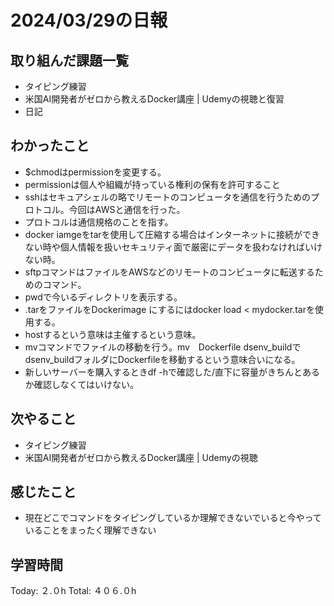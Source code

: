 # 2024/03/29の日報
## 取り組んだ課題一覧
* タイピング練習
* 米国AI開発者がゼロから教えるDocker講座 | Udemyの視聴と復習
* 日記
## わかったこと
*  $chmodはpermissionを変更する。
  *  permissionは個人や組織が持っている権利の保有を許可すること
*  sshはセキュアシェルの略でリモートのコンピュータを通信を行うためのプロトコル。今回はAWSと通信を行った。
  *  プロトコルは通信規格のことを指す。
*  docker iamgeをtarを使用して圧縮する場合はインターネットに接続ができない時や個人情報を扱いセキュリティ面で厳密にデータを扱わなければいけない時。
*  sftpコマンドはファイルをAWSなどのリモートのコンピュータに転送するためのコマンド。
*  pwdで今いるディレクトリを表示する。
*  .tarをファイルをDockerimage にするにはdocker load < mydocker.tarを使用する。
*  hostするという意味は主催するという意味。
*  mvコマンドでファイルの移動を行う。mv　Dockerfile dsenv_buildでdsenv_buildフォルダにDockerfileを移動するという意味合いになる。
*  新しいサーバーを購入するときdf -hで確認した/直下に容量がきちんとあるか確認しなくてはいけない。                 
## 次やること
* タイピング練習
* 米国AI開発者がゼロから教えるDocker講座 | Udemyの視聴
## 感じたこと
* 現在どこでコマンドをタイピングしているか理解できないでいると今やっていることをまったく理解できない
##  学習時間
Today: ２.０h
Total: ４０６.０h
